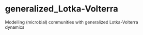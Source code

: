 # generalized_Lotka-Volterra
Modelling (microbial) communities with generalized Lotka-Volterra dynamics
